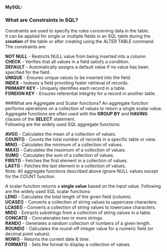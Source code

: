 #### MySQL:

### What are Constraints in SQL?
Constraints are used to specify the rules concerning data in the table.\
It can be applied for single or multiple fields in an SQL table during the **creation** of the table or after creating using the ALTER TABLE command. 
The constraints are:

**NOT NULL** - Restricts NULL value from being inserted into a column.\
**CHECK** - Verifies that all values in a field satisfy a condition.\
**DEFAULT** - Automatically assigns a default value if no value has been specified for the field.\
**UNIQUE** - Ensures unique values to be inserted into the field.\
**INDEX** - Indexes a field providing faster retrieval of records.\
**PRIMARY KEY** - Uniquely identifies each record in a table.\
**FOREIGN KEY** - Ensures referential integrity for a record in another table.

###What are Aggregate and Scalar functions?
An aggregate function performs operations on a collection of values to return a single scalar value.\
Aggregate functions are often used with the **GROUP BY** and **HAVING** clauses of the **SELECT** statement.\
Following are the widely used SQL aggregate functions:

**AVG()** - Calculates the mean of a collection of values.\
**COUNT()** - Counts the total number of records in a specific table or view.\
**MIN()** - Calculates the minimum of a collection of values.\
**MAX()** - Calculates the maximum of a collection of values.\
**SUM()** - Calculates the sum of a collection of values.\
**FIRST()** - Fetches the first element in a collection of values.\
**LAST()** - Fetches the last element in a collection of values.\
Note: All aggregate functions described above ignore NULL values except for the COUNT function.

A scalar function returns a **single value** based on the input value. Following are the widely used SQL scalar functions:\
**LEN()** - Calculates the total length of the given field (column).\
**UCASE()** - Converts a collection of string values to uppercase characters.\
**LCASE()** - Converts a collection of string values to lowercase characters.\
**MID()** - Extracts substrings from a collection of string values in a table.\
**CONCAT()** - Concatenates two or more strings.\
**RAND()** - Generates a random collection of numbers of a given length.\
**ROUND()** - Calculates the round-off integer value for a numeric field (or decimal point values).\
**NOW()** - Returns the current date & time.\
**FORMAT()** - Sets the format to display a collection of values.

